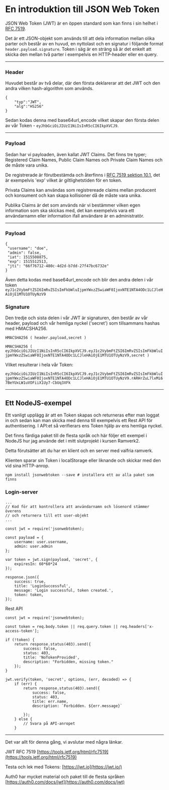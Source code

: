 # En introduktion till JSON Web Token

JSON Web Token (JWT) är en öppen standard som kan finns i sin helhet i [RFC 7519](https://tools.ietf.org/html/rfc7519).

Det är ett JSON-objekt som används till att dela information mellan olika parter och består av en huvud, en nyttolast och en signatur i följande format `header.payload.signature`. Token i säg är en sträng så är det enkelt att skicka den mellan två parter i exempelvis en HTTP-header eller en query.

---

### Header

Huvudet består av två delar, där den första deklarerar att det JWT och den andra vilken hash-algorithm som används.

```
{
    "typ":"JWT",
    "alg":"HS256"
}
```

Sedan kodas denna med base64url_encode vilket skapar den första delen av vår Token -
`eyJhbGciOiJIUzI1NiIsInR5cCI6IkpXVCJ9`.

---

### Payload

Sedan har vi payloaden, även kallat JWT Claims. Det finns tre typer; Registered Claim Names, Public Claim Names och Private Claim Names och de måste vara unika.

De registrerade är förutbestämda och återfinns i [RFC 7519 sektion 10.1](https://tools.ietf.org/html/rfc7519#section-10.1), det är exempelvis 'exp' vilket är giltlighetstiden för en token.

Privata Claims kan användas som registrereade claims mellan producent och konsument och kan skapa kollisioner då de måste vara unika.

Publika Claims är det som används när vi bestämmer vilken egen information som ska skickas med, det kan exempelvis vara ett användarnamn eller information ifall användare är en administratör.

---

### Payload
```
{
 "username": "doe",
 "admin": false,
 "iat": 1515508875,
 "exp": 1515512513,
 "jti": "66f76712-480c-4d2d-b7dd-27f47bc6732e"
}
```

Även detta kodas med base64url_encode och blir den andra delen i vår token `eyJ1c2VybmFtZSI6ImRvZSIsImFkbWluIjpmYWxzZSwiaWF0IjoxNTE1NTA4ODc1LCJleHAiOjE1MTU1OTUyNzV9`


### Signature

Den tredje och sista delen i vår JWT är signaturen, den består av vår header, payload och vår hemliga nyckel ('secret') som tillsammans hashas med HMACSHA256.

`HMACSHA256 ( header.payload,secret )`

`HMACSHA256 ( eyJhbGciOiJIUzI1NiIsInR5cCI6IkpXVCJ9.eyJ1c2VybmFtZSI6ImRvZSIsImFkbWluIjpmYWxzZSwiaWF0IjoxNTE1NTA4ODc1LCJleHAiOjE1MTU1OTUyNzV9,secret )`

Vilket resulterar i hela vår Token:

`eyJhbGciOiJIUzI1NiIsInR5cCI6IkpXVCJ9.eyJ1c2VybmFtZSI6ImRvZSIsImFkbWluIjpmYWxzZSwiaWF0IjoxNTE1NTA4ODc1LCJleHAiOjE1MTU1OTUyNzV9.rARHrZuL7lxMi67BeYUxLW1uVOFiiX1Uy7-CbUq3XFk`

---

## Ett NodeJS-exempel

Ett vanligt upplägg är att en Token skapas och returneras efter man loggat in och sedan kan man skicka med denna till exempelvis ett Rest API för authentisering. I API:et så verifierars ens Token hjälp av ens hemliga nyckel.

Det finns färdiga paket till de flesta språk och här följer ett exempel i NodeJS hur jag använde det i mitt slutprojekt i kursen Ramverk2.

Detta förutsätter att du har en klient och en server med valfria ramverk.

Klienten sparar sin Token i localStorage eller liknande och skickar med den vid sina HTTP-anrop.

```
npm install jsonwebtoken --save # installera ett av alla paket som finns
```

### Login-server
```
...
// Kod för att kontrollera att användarnamn och lösenord stämmer överens
// och returnera till ett user-objekt
...

const jwt = require('jsonwebtoken);

const payload = {
    username: user.username,
    admin: user.admin
};

var token = jwt.sign(payload, 'secret', {
    expiresIn: 60*60*24
});

response.json({
    success: true,
    title: 'LoginSuccessful',
    message: 'Login successful, token created.',
    token: token,
});
```

Rest API

```
const jwt = require('jsonwebtoken);

const token = req.body.token || req.query.token || req.headers['x-access-token'];

if (!token) {
    return response.status(403).send({
        success: false,
        status: 403,
        title: 'NoTokenProvided',
        description: "Forbidden, missing token."
    });
}

jwt.verify(token, 'secret', options, (err, decoded) => {
    if (err) {
        return response.status(403).send({
            success: false,
            status: 403,
            title: err.name,
            description: `Forbidden. ${err.message}`

        });
    } else {
        // Svara på API-anropet
    }
```

---

Det var allt för denna gång, vi avslutar med några länkar.


JWT RFC 7519 [https://tools.ietf.org/html/rfc7519](https://tools.ietf.org/html/rfc7519)

Testa och lek med Tokens: [https://jwt.io](https://jwt.io/)

Auth0 har mycket material och paket till de flesta språken [https://auth0.com/docs/jwt](https://auth0.com/docs/jwt)